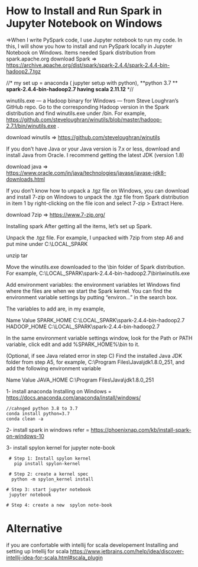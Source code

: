 # How to Install and Run Spark in Jupyter Notebook on Windows
=>When I write PySpark code, I use Jupyter notebook to run my code. In this, I will show you how to install and run PySpark locally in Jupyter Notebook on Windows.
Items needed Spark distribution from spark.apache.org
download Spark => https://archive.apache.org/dist/spark/spark-2.4.4/spark-2.4.4-bin-hadoop2.7.tgz

 //* my set up = 
anaconda ( jupyter setup with python), 
**python 3.7 ** 
**spark-2.4.4-bin-hadoop2.7  having scala 2.11.12**
*//

winutils.exe — a Hadoop binary for Windows — from Steve Loughran’s GitHub repo. Go to the corresponding Hadoop version in the Spark distribution and find winutils.exe under /bin. For example, https://github.com/steveloughran/winutils/blob/master/hadoop-2.7.1/bin/winutils.exe .

download winutils => https://github.com/steveloughran/winutils


If you don’t have Java or your Java version is 7.x or less, download and install Java from Oracle. I recommend getting the latest JDK (version 1.8)

download java => https://www.oracle.com/in/java/technologies/javase/javase-jdk8-downloads.html

If you don’t know how to unpack a .tgz file on Windows, you can download and install 7-zip on Windows to unpack the .tgz file from Spark distribution in item 1 by right-clicking on the file icon and select 7-zip > Extract Here.

download 7zip => https://www.7-zip.org/

Installing spark  After getting all the items, let’s set up Spark.

Unpack the .tgz file. For example, I unpacked with 7zip from step A6 and put mine under C:\LOCAL_SPARK

unzip tar

Move the winutils.exe downloaded to the \bin folder of Spark distribution. For example, C:\LOCAL_SPARK\spark-2.4.4-bin-hadoop2.7\bin\winutils.exe

Add environment variables: the environment variables let Windows find where the files are when we start the Spark kernel. You can find the environment variable settings by putting “environ…” in the search box.

The variables to add are, in my example,

Name           Value 
SPARK_HOME    C:\LOCAL_SPARK\spark-2.4.4-bin-hadoop2.7 HADOOP_HOME C:\LOCAL_SPARK\spark-2.4.4-bin-hadoop2.7 

In the same environment variable settings window, look for the Path or PATH variable, click edit and add %SPARK_HOME%\bin to it.

(Optional, if see Java related error in step C) Find the installed Java JDK folder from step A5, for example, C:\Program Files\Java\jdk1.8.0_251, and add the following environment variable

Name Value JAVA_HOME C:\Program Files\Java\jdk1.8.0_251

1- install anaconda 
  Installing on Windows = https://docs.anaconda.com/anaconda/install/windows/

    //cahnged python 3.8 to 3.7 
    conda install python=3.7
    conda clean -a 

2- install spark in windows 
  refer = https://phoenixnap.com/kb/install-spark-on-windows-10
  
  
3- install spylon kernel for jupyter note-book

     # Step 1: Install spylon kernel
       pip install spylon-kernel

     # Step 2: create a kernel spec
      python -m spylon_kernel install

    # Step 3: start jupyter notebook 
     jupyter notebook

    # Step 4: create a new  spylon note-book  
  
  
 Alternative 
  ==============================================================================================
  if you are confortable with intellij for scala developement 
 Installing and setting up Intellij for scala 
 https://www.jetbrains.com/help/idea/discover-intellij-idea-for-scala.html#scala_plugin
 
 
